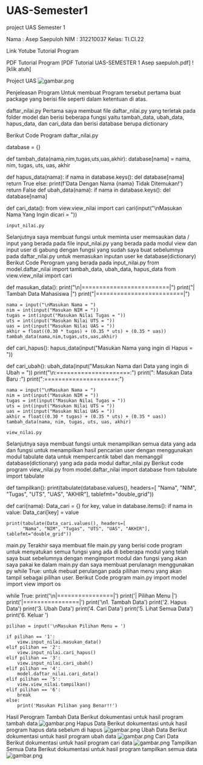 # UAS-Semester1
project UAS Semester 1

Nama : Asep Saepuloh
NIM  : 312210037
Kelas: TI.CI.22

Link Yotube Tutorial Program

PDF Tutorial Program
[PDF Tutorial UAS-SEMESTER 1 Asep saepuloh.pdf]
![klik atuh]


Project UAS
![gambar.png](ss/projeck.png)

Penjeleasan Program
Untuk membuat Program tersebut pertama buat package yang berisi file seperti dalam ketentuan di atas.

daftar_nilai.py
Pertama saya membuat file daftar_nilai.py yang terletak pada folder model dan berisi beberapa fungsi yaitu tambah_data, ubah_data, hapus_data, dan cari_data dan berisi database berupa dictionary

Berikut Code Program daftar_nilai.py

database = {}

def tambah_data(nama,nim,tugas,uts,uas,akhir):
    database[nama] = nama, nim, tugas, uts, uas, akhir


def hapus_data(nama):
        if nama in database.keys():
            del database[nama]
            return True
        else:
            print(f'Data Dengan Nama {nama} Tidak Ditemukan!')
            return False
def ubah_data(nama):
    if nama in database.keys():
        del database[nama]

def cari_data():
    from view.view_nilai import cari
    cari(input("\nMasukan Nama Yang Ingin dicari = "))

    input_nilai.py
Selanjutnya saya membuat fungsi untuk meminta user memsaukan data / input yang berada pada file input_nilai.py yang berada pada modul view dan input user di gabung dengan fungsi yang sudah saya buat sebelumnya pada daftar_nilai.py untuk memasukan inputan user ke database(dictionary)
Berikut Code Perogram yang berada pada input_nilai.py
from model.daftar_nilai import tambah_data, ubah_data, hapus_data
from view.view_nilai import cari


def masukan_data():
    print("\n|=========================|")
    print("|  Tambah Data Mahasiswa  |")
    print("|=========================|")

    nama = input("\nMasukan Nama = ")
    nim = int(input("Masukan NIM = "))
    tugas = int(input("Masukan Nilai Tugas = "))
    uts = int(input("Masukan Nilai UTS = "))
    uas = int(input("Masukan Nilai UAS = "))
    akhir = float((0.30 * tugas) + (0.35 * uts) + (0.35 * uas))
    tambah_data(nama,nim,tugas,uts,uas,akhir)

def cari_hapus():
    hapus_data(input("Masukan Nama yang ingin di Hapus = "))

def cari_ubah():
    ubah_data(input("Masukan Nama dari Data yang ingin di Ubah = "))
    print("\n:=====================:")
    print(":  Masukan Data Baru  :")
    print(":=====================:")

    nama = input("\nMasukan Nama = ")
    nim = int(input("Masukan NIM = "))
    tugas = int(input("Masukan Nilai Tugas = "))
    uts = int(input("Masukan Nilai UTS = "))
    uas = int(input("Masukan Nilai UAS = "))
    akhir = float((0.30 * tugas) + (0.35 * uts) + (0.35 * uas))
    tambah_data(nama, nim, tugas, uts, uas, akhir)

    view_nilai.py
Selanjutnya saya membuat fungsi untuk menampilkan semua data yang ada dan fungsi untuk menampilkan hasil pencarian user dengan menggunakan modul tabulate data untuk mempercantik tabel dan memanggil database(dictionary) yang ada pada modul daftar_nilai.py
Berikut code program view_nilai.py
from model.daftar_nilai import database
from tabulate import tabulate


def tampilkan():
    print(tabulate(database.values(), headers=[
          "Nama", "NIM", "Tugas", "UTS", "UAS", "AKHIR"], tablefmt="double_grid"))


def cari(nama):
    Data_cari = {}
    for key, value in database.items():
        if nama in value:
            Data_cari[key] = value

    print(tabulate(Data_cari.values(), headers=[
          "Nama", "NIM", "Tugas", "UTS", "UAS", "AKHIR"], tablefmt="double_grid"))

main.py
Terakhir saya membuat file main.py yang berisi code program untuk menyatukan semua fungsi yang ada di beberapa modul yang telah saya buat sebelumnya dengan mengimport modul dan fungsi yang akan saya pakai ke dalam main.py dan saya membuat perulanagn menggunakan py while True:  untuk mebuat perulangan pada pilihan menu yang akan tampil sebagai pilihan user.
Berikut Code program main.py
import model
import view
import os


while True:
    print('\n|================|')
    print('|  Pilihan Menu  |')
    print('|================|')
    print('\n1. Tambah Data')
    print('2. Hapus Data')
    print('3. Ubah Data')
    print('4. Cari Data')
    print('5. Lihat Semua Data')
    print('6. Keluar ')

    pilihan = input('\nMasukan Pilihan Menu = ')

    if pilihan == '1':
        view.input_nilai.masukan_data()
    elif pilihan == '2':
        view.input_nilai.cari_hapus()
    elif pilihan == '3':
        view.input_nilai.cari_ubah()
    elif pilihan == '4':
        model.daftar_nilai.cari_data()
    elif pilihan == '5':
        view.view_nilai.tampilkan()
    elif pilihan == '6':
        break
    else:
        print('Masukan Pilihan yang Benar!!')


Hasil Perogram
Tambah Data
Berikut dokumentasi untuk hasil program tambah data
![gambar.png](ss/1.png)
Hapus Data
Berikut dokumentasi untuk hasil program hapus data
sebelum di hapus
![gambar.png](ss/2.png)
Ubah Data
Berikut dokumentasi untuk hasil program ubah data
![gambar.png](ss/3.png)
Cari Data
Berikut dokumentasi untuk hasil program cari data
![gambar.png](ss/4.png)
Tampilkan Semua Data
Berikut dokumentasi untuk hasil program tampilkan semua data
![gambar.png](ss/5.png)

